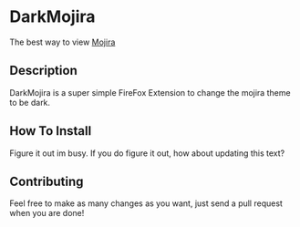 # DarkMojira

The best way to view [Mojira](https://bugs.mojang.com/)

## Description

DarkMojira is a super simple FireFox Extension to change the mojira theme to be dark.

## How To Install

Figure it out im busy. If you do figure it out, how about updating this text?

## Contributing

Feel free to make as many changes as you want, just send a pull request when you are done!
